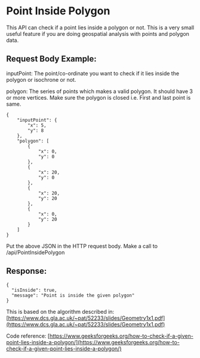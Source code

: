 # Point Inside Polygon
This API can check if a point lies inside a polygon or not.
This is a very small useful feature if you are doing geospatial analysis with points and polygon data.

Request Body Example:
-
inputPoint:
The point/co-ordinate you want to check if it lies inside the polygon or isochrone or not.

polygon:
The series of points which makes a valid polygon. It should have 3 or more vertices. Make sure the polygon is closed i.e. First and last point is same.
~~~
{
    "inputPoint": {
        "x": 5,
        "y": 8
    },
    "polygon": [
        {
            "x": 0,
            "y": 0
        },
        {
            "x": 20,
            "y": 0
        },
        {
            "x": 20,
            "y": 20
        },
        {
            "x": 0,
            "y": 20
        }
    ]
}
~~~

Put the above JSON in the HTTP request body.
Make a call to /api/PointInsidePolygon

Response:
-
~~~
{
  "isInside": true,
  "message": "Point is inside the given polygon"
}
~~~

This is based on the algorithm described in:
[https://www.dcs.gla.ac.uk/~pat/52233/slides/Geometry1x1.pdf](https://www.dcs.gla.ac.uk/~pat/52233/slides/Geometry1x1.pdf)

Code reference:
[https://www.geeksforgeeks.org/how-to-check-if-a-given-point-lies-inside-a-polygon/](https://www.geeksforgeeks.org/how-to-check-if-a-given-point-lies-inside-a-polygon/)
